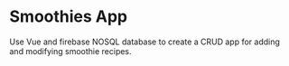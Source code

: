 # Smoothies App

Use Vue and firebase NOSQL database to create a CRUD app for adding and modifying smoothie recipes.
